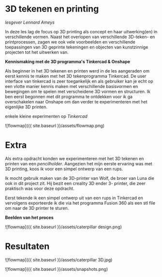 # 3D tekenen en printing

_lesgever Lennard Ameys_

In deze les lag de focus op 3D printing als concept en haar uitwerking(en) in verschillende vormen.
Naast het overlopen van verschillende 3D-teken- en printprocessen, zagen we ook vele voorbeelden en verschillende toepassingen van 3D geprinte tekeningen en objecten van kunstzinnige projecten tot het uitwerken van.


**Kennismaking met de 3D programma's Tinkercad & Onshape**

Als beginner in het 3D tekenen en printen werd in de les aangeraden om eerst kennis te maken met het 3D tekenprogramma Tinkercad. De user interface van tinkercad is zeer toegankelijk en als gebruiker kan je echt op een vlotte manier kennis maken met verschillende basisvormen en bewegingen om te spelen met verscheidene 3D vormen en structuren. Ik ben eerst begonnen met dit programma te ontdekken voor ik ga overschakelen naar Onshape om dan verder te experimenteren met het eigenlijke 3D printen. 

enkele kleine experimenten op _Tinkercad_

![flowmap]({{ site.baseurl }}/assets/flowmap.png)


# Extra

Als extra opdracht konden we experimenteren met het 3D tekenen en printen van een _pencilholder_.
Aangezien het mijn eerste ervaring was met 3D printing, koos ik voor een simpel ontwerp van een rups.

Ik mocht gebruik maken van de 3D-printer van Wolf, de broer van Luna die ook in dit project zit.
Hij bezit een creality 3D ender 3- printer, die zeer praktisch was voor deze opdracht.


Eerst tekende ik een simpel ontwerp uit van een rups in Tinkercad en vervolgens exporteerde ik die via het programma Fusion 360 als een stl file om naar de 3D printer te sturen.

**Beelden van het proces** 

![flowmap]({{ site.baseurl }}/assets/caterpillar design.png)


# Resultaten

![flowmap]({{ site.baseurl }}/assets/caterpillar 3D.jpg)




![flowmap]({{ site.baseurl }}/assets/snapshots.png)









